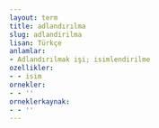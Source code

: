 ```yaml
---
layout: term
title: adlandırılma
slug: adlandirilma
lisan: Türkçe
anlamlar:
- Adlandırılmak işi; isimlendirilme
ozellikler:
- - isim
ornekler:
- - ''
orneklerkaynak:
- - ''
---
```

